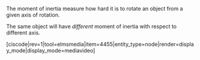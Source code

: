 The moment of inertia measure how hard it is to rotate an object from a given axis of rotation. 

The same object will have _different_ moment of inertia with respect to different axis. 

[ciscode|rev=1|tool=elmsmedia|item=4455|entity_type=node|render=display_mode|display_mode=mediavideo]

